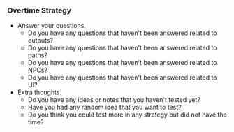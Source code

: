 ### Overtime Strategy

- Answer your questions.
    - Do you have any questions that haven't been answered related to outputs?
    - Do you have any questions that haven't been answered related to paths?
    - Do you have any questions that haven't been answered related to NPCs?
    - Do you have any questions that haven't been answered related to UI?
- Extra thoughts.
    - Do you have any ideas or notes that you haven't tested yet?
    - Have you had any random idea that you want to test?
    - Do you think you could test more in any strategy but did not have the time?
